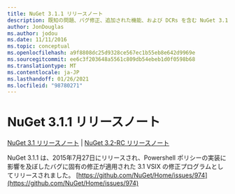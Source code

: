 ```yaml
---
title: NuGet 3.1.1 リリースノート
description: 既知の問題、バグ修正、追加された機能、および DCRs を含む NuGet 3.1.1 のリリースノート。
author: JonDouglas
ms.author: jodou
ms.date: 11/11/2016
ms.topic: conceptual
ms.openlocfilehash: a9f8808dc25d9328ce567ec1b55eb8e642d9969e
ms.sourcegitcommit: ee6c3f203648a5561c809db54ebeb1d0f0598b68
ms.translationtype: MT
ms.contentlocale: ja-JP
ms.lasthandoff: 01/26/2021
ms.locfileid: "98780271"
---
```

# <a name="nuget-311-release-notes"></a>NuGet 3.1.1 リリースノート

[NuGet 3.1 リリースノート](../release-notes/nuget-3.1.md)  | [NuGet 3.2-RC リリースノート](../release-notes/nuget-3.2-RC.md)

NuGet 3.1.1 は、2015年7月27日にリリースされ、Powershell ポリシーの実装に影響を及ぼしたバグに固有の修正が適用された 3.1 VSIX の修正プログラムとしてリリースされました。
[https://github.com/NuGet/Home/issues/974](https://github.com/NuGet/Home/issues/974)